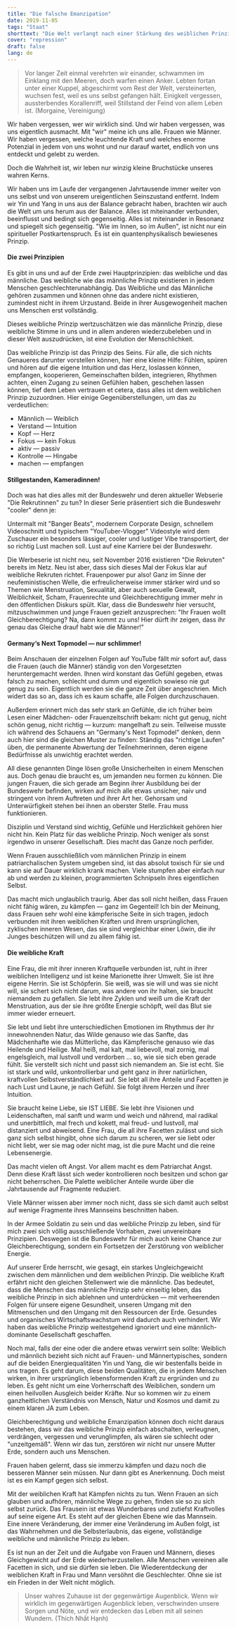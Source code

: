 ```yaml
---
title: "Die falsche Emanzipation"
date: 2019-11-05
tags: "Staat"
shorttext: "Die Welt verlangt nach einer Stärkung des weiblichen Prinzips — Frauen in der Bundeswehr stärken nur das Patriarchat und seine Gewalt-Agenda."
cover: "repression"
draft: false
lang: de
---
```


> Vor langer Zeit einmal verehrten wir einander, schwammen im Einklang mit den Meeren, doch warfen einen Anker. Lebten fortan unter einer Kuppel, abgeschirmt vom Rest der Welt, versteinerten, wuchsen fest, weil es uns selbst gefangen hält. Einigkeit vergessen, aussterbendes Korallenriff, weil Stillstand der Feind von allem Leben ist. (Morgaine, Vereinigung)

Wir haben vergessen, wer wir wirklich sind. Und wir haben vergessen, was uns eigentlich ausmacht. Mit "wir" meine ich uns alle. Frauen wie Männer. Wir haben vergessen, welche leuchtende Kraft und welches enorme Potenzial in jedem von uns wohnt und nur darauf wartet, endlich von uns entdeckt und gelebt zu werden.

Doch die Wahrheit ist, wir leben nur winzig kleine Bruchstücke unseres wahren Kerns.

Wir haben uns im Laufe der vergangenen Jahrtausende immer weiter von uns selbst und von unserem ureigentlichen Seinszustand entfernt. Indem wir Yin und Yang in uns aus der Balance gebracht haben, brachten wir auch die Welt um uns herum aus der Balance. Alles ist miteinander verbunden, beeinflusst und bedingt sich gegenseitig. Alles ist miteinander in Resonanz und spiegelt sich gegenseitig. "Wie im Innen, so im Außen", ist nicht nur ein spiritueller Postkartenspruch. Es ist ein quantenphysikalisch bewiesenes Prinzip.

#### Die zwei Prinzipien

Es gibt in uns und auf der Erde zwei Hauptprinzipien: das weibliche und das männliche. Das weibliche wie das männliche Prinzip existieren in jedem Menschen geschlechterunabhängig. Das Weibliche und das Männliche gehören zusammen und können ohne das andere nicht existieren, zumindest nicht in ihrem Urzustand. Beide in ihrer Ausgewogenheit machen uns Menschen erst vollständig.

Dieses weibliche Prinzip wertzuschätzen wie das männliche Prinzip, diese weibliche Stimme in uns und in allem anderen wiederzubeleben und in dieser Welt auszudrücken, ist eine Evolution der Menschlichkeit.

Das weibliche Prinzip ist das Prinzip des Seins. Für alle, die sich nichts Genaueres darunter vorstellen können, hier eine kleine Hilfe: Fühlen, spüren und hören auf die eigene Intuition und das Herz, loslassen können, empfangen, kooperieren, Gemeinschaften bilden, integrieren, Rhythmen achten, einen Zugang zu seinen Gefühlen haben, geschehen lassen können, tief dem Leben vertrauen et cetera, dass alles ist dem weiblichen Prinzip zuzuordnen. Hier einige Gegenüberstellungen, um das zu verdeutlichen:

  - Männlich — Weiblich
  - Verstand — Intuition
  - Kopf — Herz
  - Fokus — kein Fokus
  - aktiv — passiv
  - Kontrolle — Hingabe
  - machen — empfangen

#### Stillgestanden, Kameradinnen!

Doch was hat dies alles mit der Bundeswehr und deren aktueller Webserie "Die Rekrutinnen" zu tun? In dieser Serie präsentiert sich die Bundeswehr "cooler" denn je:

Untermalt mit "Banger Beats", modernem Corporate Design, schnellem Videoschnitt und typischem "YouTuber-Vlogger" Videostyle wird dem Zuschauer ein besonders lässiger, cooler und lustiger Vibe transportiert, der so richtig Lust machen soll. Lust auf eine Karriere bei der Bundeswehr.

Die Werbeserie ist nicht neu, seit November 2016 existieren "Die Rekruten" bereits im Netz. Neu ist aber, dass sich dieses Mal der Fokus klar auf weibliche Rekruten richtet. Frauenpower pur also! Ganz im Sinne der neufeministischen Welle, die erfreulicherweise immer stärker wird und so Themen wie Menstruation, Sexualität, aber auch sexuelle Gewalt, Weiblichkeit, Scham, Frauenrechte und Gleichberechtigung immer mehr in den öffentlichen Diskurs spült. Klar, dass die Bundeswehr hier versucht, mitzuschwimmen und junge Frauen gezielt anzusprechen: "Ihr Frauen wollt Gleichberechtigung? Na, dann kommt zu uns! Hier dürft ihr zeigen, dass ihr genau das Gleiche drauf habt wie die Männer!"

#### Germany‘s Next Topmodel — nur schlimmer!

Beim Anschauen der einzelnen Folgen auf YouTube fällt mir sofort auf, dass die Frauen (auch die Männer) ständig von den Vorgesetzten heruntergemacht werden. Ihnen wird konstant das Gefühl gegeben, etwas falsch zu machen, schlecht und dumm und eigentlich sowieso nie gut genug zu sein. Eigentlich werden sie die ganze Zeit über angeschrien. Mich widert das so an, dass ich es kaum schaffe, alle Folgen durchzuschauen.

Außerdem erinnert mich das sehr stark an Gefühle, die ich früher beim Lesen einer Mädchen- oder Frauenzeitschrift bekam: nicht gut genug, nicht schön genug, nicht richtig — kurzum: mangelhaft zu sein. Teilweise musste ich während des Schauens an "Germany's Next Topmodel" denken, denn auch hier sind die gleichen Muster zu finden: Ständig das "richtige Laufen" üben, die permanente Abwertung der Teilnehmerinnen, deren eigene Bedürfnisse als unwichtig erachtet werden.

All diese genannten Dinge lösen große Unsicherheiten in einem Menschen aus. Doch genau die braucht es, um jemanden neu formen zu können. Die jungen Frauen, die sich gerade am Beginn ihrer Ausbildung bei der Bundeswehr befinden, wirken auf mich alle etwas unsicher, naiv und stringent von ihrem Auftreten und ihrer Art her. Gehorsam und Unterwürfigkeit stehen bei ihnen an oberster Stelle. Frau muss funktionieren.

Disziplin und Verstand sind wichtig, Gefühle und Herzlichkeit gehören hier nicht hin. Kein Platz für das weibliche Prinzip. Noch weniger als sonst irgendwo in unserer Gesellschaft. Dies macht das Ganze noch perfider.

Wenn Frauen ausschließlich vom männlichen Prinzip in einem patriarchalischen System umgeben sind, ist das absolut toxisch für sie und kann sie auf Dauer wirklich krank machen. Viele stumpfen aber einfach nur ab und werden zu kleinen, programmierten Schnipseln ihres eigentlichen Selbst.

Das macht mich unglaublich traurig. Aber das soll nicht heißen, dass Frauen nicht fähig wären, zu kämpfen — ganz im Gegenteil! Ich bin der Meinung, dass Frauen sehr wohl eine kämpferische Seite in sich tragen, jedoch verbunden mit ihren weiblichen Kräften und ihrem ursprünglichen, zyklischen inneren Wesen, das sie sind vergleichbar einer Löwin, die ihr Junges beschützen will und zu allem fähig ist.

#### Die weibliche Kraft

Eine Frau, die mit ihrer inneren Kraftquelle verbunden ist, ruht in ihrer weiblichen Intelligenz und ist keine Marionette ihrer Umwelt. Sie ist ihre eigene Herrin. Sie ist Schöpferin. Sie weiß, was sie will und was sie nicht will, sie schert sich nicht darum, was andere von ihr halten, sie braucht niemandem zu gefallen. Sie lebt ihre Zyklen und weiß um die Kraft der Menstruation, aus der sie ihre größte Energie schöpft, weil das Blut sie immer wieder erneuert.

Sie lebt und liebt ihre unterschiedlichen Emotionen im Rhythmus der ihr innewohnenden Natur, das Wilde genauso wie das Sanfte, das Mädchenhafte wie das Mütterliche, das Kämpferische genauso wie das Heilende und Heilige. Mal heiß, mal kalt, mal liebevoll, mal zornig, mal engelsgleich, mal lustvoll und verdorben ... so, wie sie sich eben gerade fühlt. Sie verstellt sich nicht und passt sich niemandem an. Sie ist echt. Sie ist stark und wild, unkontrollierbar und geht ganz in ihrer natürlichen, kraftvollen Selbstverständlichkeit auf. Sie lebt all ihre Anteile und Facetten je nach Lust und Laune, je nach Gefühl. Sie folgt ihrem Herzen und ihrer Intuition.

Sie braucht keine Liebe, sie IST LIEBE. Sie lebt ihre Visionen und Leidenschaften, mal sanft und warm und weich und nährend, mal radikal und unerbittlich, mal frech und kokett, mal freud- und lustvoll, mal distanziert und abweisend. Eine Frau, die all ihre Facetten zulässt und sich ganz sich selbst hingibt, ohne sich darum zu scheren, wer sie liebt oder nicht liebt, wer sie mag oder nicht mag, ist die pure Macht und die reine Lebensenergie.

Das macht vielen oft Angst. Vor allem macht es dem Patriarchat Angst. Denn diese Kraft lässt sich weder kontrollieren noch besitzen und schon gar nicht beherrschen. Die Palette weiblicher Anteile wurde über die Jahrtausende auf Fragmente reduziert.

Viele Männer wissen aber immer noch nicht, dass sie sich damit auch selbst auf wenige Fragmente ihres Mannseins beschnitten haben.

In der Armee Soldatin zu sein und das weibliche Prinzip zu leben, sind für mich zwei sich völlig ausschließende Vorhaben, zwei unvereinbare Prinzipien. Deswegen ist die Bundeswehr für mich auch keine Chance zur Gleichberechtigung, sondern ein Fortsetzen der Zerstörung von weiblicher Energie.

Auf unserer Erde herrscht, wie gesagt, ein starkes Ungleichgewicht zwischen dem männlichen und dem weiblichen Prinzip. Die weibliche Kraft erfährt nicht den gleichen Stellenwert wie die männliche. Das bedeutet, dass die Menschen das männliche Prinzip sehr einseitig leben, das weibliche Prinzip in sich ablehnen und unterdrücken — mit verheerenden Folgen für unsere eigene Gesundheit, unseren Umgang mit den Mitmenschen und den Umgang mit den Ressourcen der Erde. Gesundes und organisches Wirtschaftswachstum wird dadurch auch verhindert. Wir haben das weibliche Prinzip weitestgehend ignoriert und eine männlich-dominante Gesellschaft geschaffen.

Noch mal, falls der eine oder die andere etwas verwirrt sein sollte: Weiblich und männlich bezieht sich nicht auf Frauen- und Männertypisches, sondern auf die beiden Energiequalitäten Yin und Yang, die wir bestenfalls beide in uns tragen. Es geht darum, diese beiden Qualitäten, die in jedem Menschen wirken, in ihrer ursprünglich lebensformenden Kraft zu ergründen und zu leben. Es geht nicht um eine Vorherrschaft des Weiblichen, sondern um einen heilvollen Ausgleich beider Kräfte. Nur so kommen wir zu einem ganzheitlichen Verständnis von Mensch, Natur und Kosmos und damit zu einem klaren JA zum Leben.

Gleichberechtigung und weibliche Emanzipation können doch nicht daraus bestehen, dass wir das weibliche Prinzip einfach abschalten, verleugnen, verdrängen, vergessen und verunglimpfen, als wären sie schlecht oder "unzeitgemäß". Wenn wir das tun, zerstören wir nicht nur unsere Mutter Erde, sondern auch uns Menschen.

Frauen haben gelernt, dass sie immerzu kämpfen und dazu noch die besseren Männer sein müssen. Nur dann gibt es Anerkennung. Doch meist ist es ein Kampf gegen sich selbst.

Mit der weiblichen Kraft hat Kämpfen nichts zu tun. Wenn Frauen an sich glauben und aufhören, männliche Wege zu gehen, finden sie so zu sich selbst zurück. Das Frausein ist etwas Wunderbares und zutiefst Kraftvolles auf seine eigene Art. Es steht auf der gleichen Ebene wie das Mannsein. Eine innere Veränderung, der immer eine Veränderung im Außen folgt, ist das Wahrnehmen und die Selbsterlaubnis, das eigene, vollständige weibliche und männliche Prinzip zu leben.

Es ist nun an der Zeit und die Aufgabe von Frauen und Männern, dieses Gleichgewicht auf der Erde wiederherzustellen. Alle Menschen vereinen alle Facetten in sich, und sie dürfen sie leben. Die Wiederentdeckung der weiblichen Kraft in Frau und Mann versöhnt die Geschlechter. Ohne sie ist ein Frieden in der Welt nicht möglich.

> Unser wahres Zuhause ist der gegenwärtige Augenblick.
Wenn wir wirklich im gegenwärtigen Augenblick leben,
verschwinden unsere Sorgen und Nöte, und wir entdecken das Leben mit all seinen Wundern. (Thích Nhất Hạnh)
